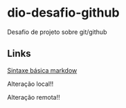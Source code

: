 # dio-desafio-github
Desafio de projeto sobre git/github

## Links

[Sintaxe básica markdow](https://www.markdownguide.org/basic-syntax/)

Alteração local!! 

Alteração remota!!
